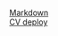 [Markdown](https://pain4metoo.github.io/rsschool-cv/cv)  
[CV deploy](https://pain4metoo.github.io/rsschool-cv/)